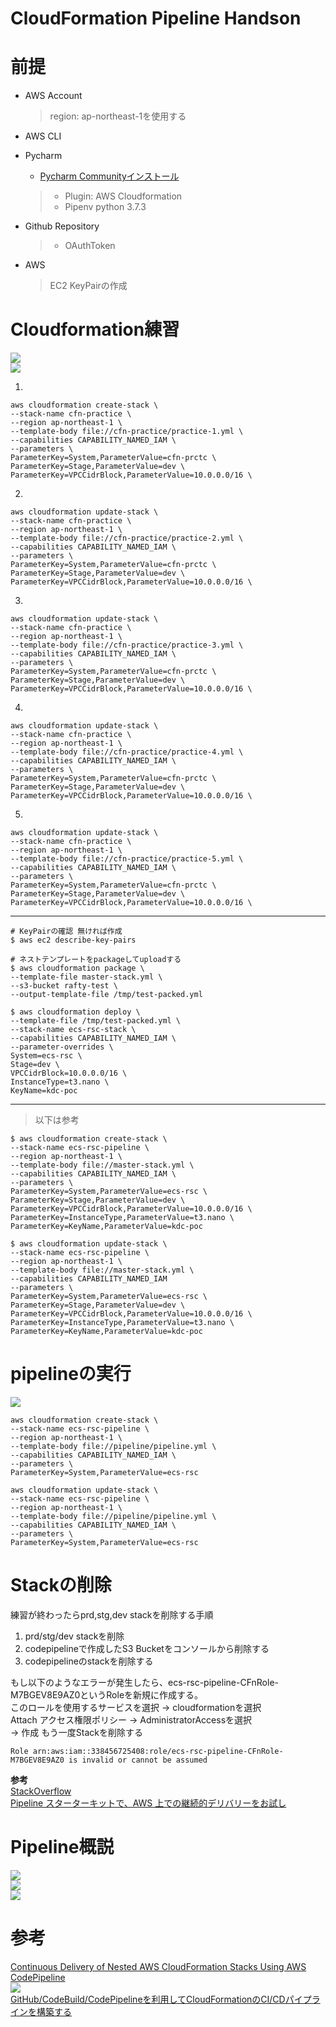 # CloudFormation Pipeline Handson

# 前提

- AWS Account
  > region: ap-northeast-1を使用する

- AWS CLI
- Pycharm  
  - [Pycharm Communityインストール](https://www.jetbrains.com/pycharm/download/#section=mac)
  > - Plugin: AWS Cloudformation 
  > - Pipenv python 3.7.3
- Github Repository  
  > - OAuthToken

- AWS  
  > EC2 KeyPairの作成

# Cloudformation練習

![](./images/automation.svg)    
![](./images/stack-sam.svg)  



1.   

```
aws cloudformation create-stack \
--stack-name cfn-practice \
--region ap-northeast-1 \
--template-body file://cfn-practice/practice-1.yml \
--capabilities CAPABILITY_NAMED_IAM \
--parameters \
ParameterKey=System,ParameterValue=cfn-prctc \
ParameterKey=Stage,ParameterValue=dev \
ParameterKey=VPCCidrBlock,ParameterValue=10.0.0.0/16 \
```

2.  

```
aws cloudformation update-stack \
--stack-name cfn-practice \
--region ap-northeast-1 \
--template-body file://cfn-practice/practice-2.yml \
--capabilities CAPABILITY_NAMED_IAM \
--parameters \
ParameterKey=System,ParameterValue=cfn-prctc \
ParameterKey=Stage,ParameterValue=dev \
ParameterKey=VPCCidrBlock,ParameterValue=10.0.0.0/16 \
```

3.  

```
aws cloudformation update-stack \
--stack-name cfn-practice \
--region ap-northeast-1 \
--template-body file://cfn-practice/practice-3.yml \
--capabilities CAPABILITY_NAMED_IAM \
--parameters \
ParameterKey=System,ParameterValue=cfn-prctc \
ParameterKey=Stage,ParameterValue=dev \
ParameterKey=VPCCidrBlock,ParameterValue=10.0.0.0/16 \
```

4.  

```
aws cloudformation update-stack \
--stack-name cfn-practice \
--region ap-northeast-1 \
--template-body file://cfn-practice/practice-4.yml \
--capabilities CAPABILITY_NAMED_IAM \
--parameters \
ParameterKey=System,ParameterValue=cfn-prctc \
ParameterKey=Stage,ParameterValue=dev \
ParameterKey=VPCCidrBlock,ParameterValue=10.0.0.0/16 \
```

5.  
```
aws cloudformation update-stack \
--stack-name cfn-practice \
--region ap-northeast-1 \
--template-body file://cfn-practice/practice-5.yml \
--capabilities CAPABILITY_NAMED_IAM \
--parameters \
ParameterKey=System,ParameterValue=cfn-prctc \
ParameterKey=Stage,ParameterValue=dev \
ParameterKey=VPCCidrBlock,ParameterValue=10.0.0.0/16 \
```

----


```
# KeyPairの確認 無ければ作成
$ aws ec2 describe-key-pairs
```

```
# ネストテンプレートをpackageしてuploadする
$ aws cloudformation package \
--template-file master-stack.yml \
--s3-bucket rafty-test \
--output-template-file /tmp/test-packed.yml

$ aws cloudformation deploy \
--template-file /tmp/test-packed.yml \
--stack-name ecs-rsc-stack \
--capabilities CAPABILITY_NAMED_IAM \
--parameter-overrides \
System=ecs-rsc \
Stage=dev \
VPCCidrBlock=10.0.0.0/16 \
InstanceType=t3.nano \
KeyName=kdc-poc
```

---
> 以下は参考

```
$ aws cloudformation create-stack \
--stack-name ecs-rsc-pipeline \
--region ap-northeast-1 \
--template-body file://master-stack.yml \
--capabilities CAPABILITY_NAMED_IAM \
--parameters \
ParameterKey=System,ParameterValue=ecs-rsc \
ParameterKey=Stage,ParameterValue=dev \
ParameterKey=VPCCidrBlock,ParameterValue=10.0.0.0/16 \
ParameterKey=InstanceType,ParameterValue=t3.nano \
ParameterKey=KeyName,ParameterValue=kdc-poc
```

```
$ aws cloudformation update-stack \
--stack-name ecs-rsc-pipeline \
--region ap-northeast-1 \
--template-body file://master-stack.yml \
--capabilities CAPABILITY_NAMED_IAM
--parameters \
ParameterKey=System,ParameterValue=ecs-rsc \
ParameterKey=Stage,ParameterValue=dev \
ParameterKey=VPCCidrBlock,ParameterValue=10.0.0.0/16 \
ParameterKey=InstanceType,ParameterValue=t3.nano \
ParameterKey=KeyName,ParameterValue=kdc-poc
```

# pipelineの実行

![](./images/pipelilne-sam.svg)  

```
aws cloudformation create-stack \
--stack-name ecs-rsc-pipeline \
--region ap-northeast-1 \
--template-body file://pipeline/pipeline.yml \
--capabilities CAPABILITY_NAMED_IAM \
--parameters \
ParameterKey=System,ParameterValue=ecs-rsc
```

```
aws cloudformation update-stack \
--stack-name ecs-rsc-pipeline \
--region ap-northeast-1 \
--template-body file://pipeline/pipeline.yml \
--capabilities CAPABILITY_NAMED_IAM \
--parameters \
ParameterKey=System,ParameterValue=ecs-rsc
```

# Stackの削除
練習が終わったらprd,stg,dev stackを削除する手順  
1. prd/stg/dev stackを削除  
2. codepipelineで作成したS3 Bucketをコンソールから削除する  
3. codepipelineのstackを削除する  

もし以下のようなエラーが発生したら、ecs-rsc-pipeline-CFnRole-M7BGEV8E9AZ0というRoleを新規に作成する。  
このロールを使用するサービスを選択 -> cloudformationを選択  
Attach アクセス権限ポリシー -> AdministratorAccessを選択  
-> 作成
もう一度Stackを削除する  
```
Role arn:aws:iam::338456725408:role/ecs-rsc-pipeline-CFnRole-M7BGEV8E9AZ0 is invalid or cannot be assumed
```
__参考__  
[StackOverflow](https://stackoverflow.com/questions/48709423/unable-to-delete-cfn-stack-role-is-invalid-or-cannot-be-assumed)  
[Pipeline スターターキットで、AWS 上での継続的デリバリーをお試し](https://aws.typepad.com/sajp/2016/04/explore-continuous-delivery-in-aws-with-the-pipeline-starter-kit.html)  


# Pipeline概説

![](./images/infra-pipeline1.svg)  
![](./images/infra-pipeline2.svg)  
![](./images/infra-pipeline3.svg)  


# 参考
[Continuous Delivery of Nested AWS CloudFormation Stacks Using AWS CodePipeline](https://aws.amazon.com/jp/blogs/devops/continuous-delivery-of-nested-aws-cloudformation-stacks-using-aws-codepipeline/)  
![](https://d2908q01vomqb2.cloudfront.net/7719a1c782a1ba91c031a682a0a2f8658209adbf/2017/06/07/Pipeline_vertical_design-2-362x1024.png)  
[GitHub/CodeBuild/CodePipelineを利用してCloudFormationのCI/CDパイプラインを構築する](https://dev.classmethod.jp/cloud/aws/developing-cloudformation-ci-cd-pipeline-with-github-codebuild-codepipeline/)

